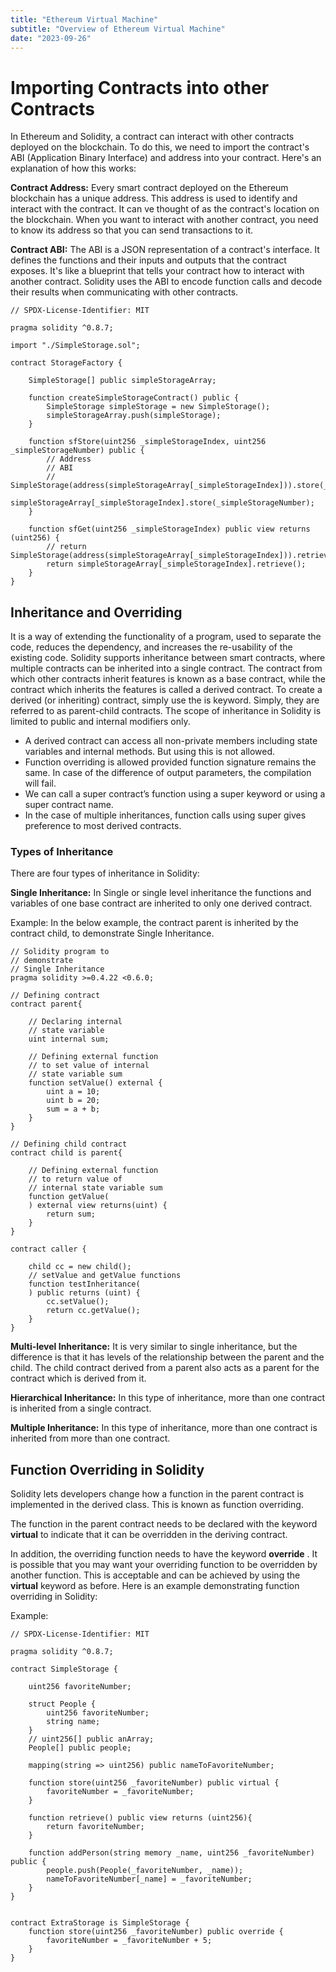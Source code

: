 ```yaml
---
title: "Ethereum Virtual Machine"
subtitle: "Overview of Ethereum Virtual Machine"
date: "2023-09-26"
---
```

# Importing Contracts into other Contracts

In Ethereum and Solidity, a contract can interact with other contracts deployed on the blockchain. To do this, we need to import the contract's ABI (Application Binary Interface) and address into your contract. Here's an explanation of how this works:

**Contract Address:** Every smart contract deployed on the Ethereum blockchain has a unique address. This address is used to identify and interact with the contract. It can ve thought of as the contract's location on the blockchain. When you want to interact with another contract, you need to know its address so that you can send transactions to it.

**Contract ABI:** The ABI is a JSON representation of a contract's interface. It defines the functions and their inputs and outputs that the contract exposes. It's like a blueprint that tells your contract how to interact with another contract. Solidity uses the ABI to encode function calls and decode their results when communicating with other contracts.

```solidity
// SPDX-License-Identifier: MIT 

pragma solidity ^0.8.7;

import "./SimpleStorage.sol"; 

contract StorageFactory {
  
    SimpleStorage[] public simpleStorageArray;
  
    function createSimpleStorageContract() public {
        SimpleStorage simpleStorage = new SimpleStorage();
        simpleStorageArray.push(simpleStorage);
    }
  
    function sfStore(uint256 _simpleStorageIndex, uint256 _simpleStorageNumber) public {
        // Address 
        // ABI 
        // SimpleStorage(address(simpleStorageArray[_simpleStorageIndex])).store(_simpleStorageNumber);
        simpleStorageArray[_simpleStorageIndex].store(_simpleStorageNumber);
    }
  
    function sfGet(uint256 _simpleStorageIndex) public view returns (uint256) {
        // return SimpleStorage(address(simpleStorageArray[_simpleStorageIndex])).retrieve();
        return simpleStorageArray[_simpleStorageIndex].retrieve();
    }
}
```

## Inheritance and Overriding

It is a way of extending the functionality of a program, used to separate the code, reduces the dependency, and increases the re-usability of the existing code. Solidity supports inheritance between smart contracts, where multiple contracts can be inherited into a single contract. The contract from which other contracts inherit features is known as a base contract, while the contract which inherits the features is called a derived contract. To create a derived (or inheriting) contract, simply use the is keyword. Simply, they are referred to as parent-child contracts. The scope of inheritance in Solidity is limited to public and internal modifiers only.

- A derived contract can access all non-private members including state variables and internal methods. But using this is not allowed.
- Function overriding is allowed provided function signature remains the same. In case of the difference of output parameters, the compilation will fail.
- We can call a super contract’s function using a super keyword or using a super contract name.
- In the case of multiple inheritances, function calls using super gives preference to most derived contracts.

### Types of Inheritance

There are four types of inheritance in Solidity:

**Single Inheritance:** In Single or single level inheritance the functions and variables of one base contract are inherited to only one derived contract.

Example: In the below example, the contract parent is inherited by the contract child, to demonstrate Single Inheritance.

```solidity
// Solidity program to
// demonstrate
// Single Inheritance
pragma solidity >=0.4.22 <0.6.0;

// Defining contract
contract parent{

	// Declaring internal
	// state variable
	uint internal sum;

	// Defining external function
	// to set value of internal
	// state variable sum
	function setValue() external {
		uint a = 10;
		uint b = 20;
		sum = a + b;
	}
}

// Defining child contract
contract child is parent{

	// Defining external function
	// to return value of
	// internal state variable sum
	function getValue(
	) external view returns(uint) {
		return sum;
	}
}

contract caller {

	child cc = new child();
	// setValue and getValue functions
	function testInheritance(
	) public returns (uint) {
		cc.setValue();
		return cc.getValue();
	}
}
```

**Multi-level Inheritance:** It is very similar to single inheritance, but the difference is that it has levels of the relationship between the parent and the child. The child contract derived from a parent also acts as a parent for the contract which is derived from it.

**Hierarchical Inheritance:** In this type of inheritance, more than one contract is inherited from a single contract.

**Multiple Inheritance:** In this type of inheritance, more than one contract is inherited from more than one contract.

## Function Overriding in Solidity

Solidity lets developers change how a function in the parent contract is implemented in the derived class. This is known as  function overriding.

The function in the parent contract needs to be declared with the keyword **virtual** to indicate that it can be overridden in the deriving contract.

In addition, the overriding function needs to have the keyword  **override** . It is possible that you may want your overriding function to be overridden by another function. This is acceptable and can be achieved by using the **virtual** keyword as before. Here is an example demonstrating function overriding in Solidity:

Example:

```solidity
// SPDX-License-Identifier: MIT

pragma solidity ^0.8.7;

contract SimpleStorage {

    uint256 favoriteNumber;

    struct People {
        uint256 favoriteNumber;
        string name;
    }
    // uint256[] public anArray;
    People[] public people;

    mapping(string => uint256) public nameToFavoriteNumber;

    function store(uint256 _favoriteNumber) public virtual {
        favoriteNumber = _favoriteNumber;
    }
    
    function retrieve() public view returns (uint256){
        return favoriteNumber;
    }

    function addPerson(string memory _name, uint256 _favoriteNumber) public {
        people.push(People(_favoriteNumber, _name));
        nameToFavoriteNumber[_name] = _favoriteNumber;
    }
}


contract ExtraStorage is SimpleStorage {
    function store(uint256 _favoriteNumber) public override {
        favoriteNumber = _favoriteNumber + 5;
    }
}
```